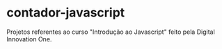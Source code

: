 # contador-javascript
Projetos referentes ao curso "Introdução ao Javascript" feito pela Digital Innovation One.
